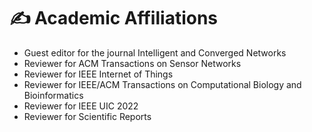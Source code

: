 <a name="-affiliations"></a>

# ✍️ Academic Affiliations

- Guest editor for the journal Intelligent and Converged Networks
- Reviewer for ACM Transactions on Sensor Networks
- Reviewer for IEEE Internet of Things
- Reviewer for IEEE/ACM Transactions on Computational Biology and Bioinformatics
- Reviewer for IEEE UIC 2022
- Reviewer for Scientific Reports
